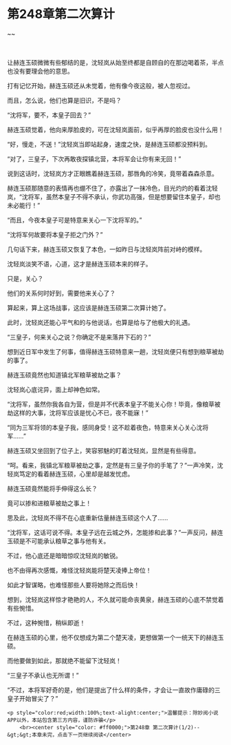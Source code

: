 # 第248章第二次算计
~~
    	    <p name="pagetop" href="javascript:void(0);" onclick="return false" style="line-height: 35px;padding: 10px;color: #333;"> </p><p>让赫连玉硕微微有些郁结的是，沈轻岚从始至终都是自顾自的在那边喝着茶，半点也没有要理会他的意思。</p><p>打有记忆开始，赫连玉硕还从未觉着，他有像今夜这般，被人忽视过。</p><p>而且，怎么说，他们也算是旧识，不是吗？</p><p>“沈将军，要不，本皇子回去？”</p><p>赫连玉硕觉着，他向来厚脸皮的，可在沈轻岚面前，似乎再厚的脸皮也没什么用！</p><p>“好，慢走，不送！”沈轻岚当即站起身，速度之快，是赫连玉硕都没预料到。</p><p>“对了，三皇子，下次再敢夜探镇北营，本将军会让你有来无回！”</p><p>说到这话时，沈轻岚方才正眼瞧着赫连玉硕，那唇角的冷笑，竟带着森森杀意。</p><p>赫连玉硕那随意的表情再也绷不住了，亦露出了一抹冷色，目光灼灼的看着沈轻岚，“沈将军，虽然本皇子不得不承认，你武功高强，但是想要留住本皇子，却也未必能行！”</p><p>“而且，今夜本皇子可是特意来关心一下沈将军的。”</p><p>“沈将军何故要将本皇子拒之门外？”</p><p>几句话下来，赫连玉硕又恢复了本色，一如昨日与沈轻岚阵前对峙的模样。</p><p>沈轻岚淡笑不语，心道，这才是赫连玉硕本来的样子。</p><p>只是，关心？</p><p>他们的关系何时好到，需要他来关心了？</p><p>算起来，算上这场战事，这应该是赫连玉硕第二次算计她了。</p><p>此时，沈轻岚还能心平气和的与他说话，也算是给与了他极大的礼遇。</p><p>“三皇子，何来关心之说？你确定不是来落井下石的？”</p><p>想到近日军中发生了何事，值得赫连玉硕特意来一趟，沈轻岚便只有想到粮草被劫的事了。</p><p>赫连玉硕竟然也知道镇北军粮草被劫之事？</p><p>沈轻岚心底诧异，面上却神色如常。</p><p>“沈将军，虽然你我各自为营，但是并不代表本皇子不能关心你！毕竟，像粮草被劫这样的大事，沈将军应该是忧心不已，夜不能寐！”</p><p>“同为三军将领的本皇子我，感同身受！这不趁着夜色，特意来关心关心沈将军……”</p><p>赫连玉硕又坐回到了位子上，笑容邪魅的盯着沈轻岚，显然是有些得意。</p><p>“呵。看来，我镇北军粮草被劫之事，定然是有三皇子你的手笔了？”一声冷笑，沈轻岚笃定的看着赫连玉硕，心里却是越发忧虑。</p><p>赫连玉硕竟然能将手伸得这么长？</p><p>竟可以掺和进粮草被劫之事上！</p><p>思及此，沈轻岚不得不在心底重新估量赫连玉硕这个人了……</p><p>“沈将军，这话可说不得。本皇子远在云城之外，怎能掺和此事？”一声反问，赫连玉硕是不可能承认粮草之事与他有关。</p><p>不过，他心底还是暗暗惊叹沈轻岚的敏锐。</p><p>也不由得再次感慨，难怪沈轻岚能将楚天凌捧上帝位！</p><p>如此才智谋略，也难怪那些人要将她除之而后快！</p><p>想到，沈轻岚这样惊才艳艳的人，不久就可能命丧黄泉，赫连玉硕的心底不禁觉着有些惋惜。</p><p>不过，这种惋惜，稍纵即逝！</p><p>在赫连玉硕的心里，他不仅想成为第二个楚天凌，更想做第一个一统天下的赫连玉硕。</p><p>而他要做到如此，那就绝不能留下沈轻岚！</p><p>“三皇子不承认也无所谓！”</p><p>“不过，本将军好奇的是，他们是提出了什么样的条件，才会让一直故作庸碌的三皇子开始冒尖了？”</p>
    	
   	<p style="color:red;width:100%;text-alight:center;">温馨提示：除妙阅小说APP以外，本站包含第三方内容，谨防诈骗</p>
    	<br><center style="color: #ff0000;">第248章 第二次算计(1/2)--&gt;&gt;本章未完，点击下一页继续阅读</center>
    	